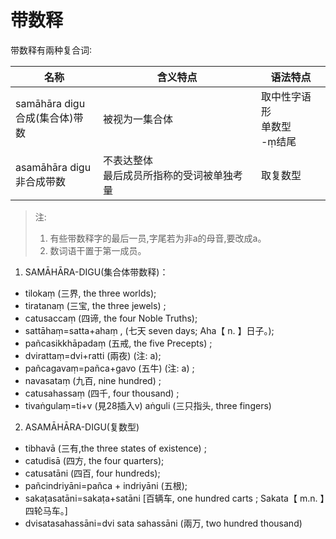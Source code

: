 # 带数释
带数释有兩种复合词∶

|名称|含义特点|语法特点|
|-|-|-|
|samāhāra digu<br>合成(集合体)带数|被视为一集合体|取中性字语形<br>单数型<br>-ṃ结尾|
|asamāhāra digu<br>非合成带数|不表达整体<br>最后成员所指称的受词被单独考量|取复数型|
>注:
>1. 有些带数释字的最后一员,字尾若为非a的母音,要改成a。
>2. 数词语干置于第一成员。

1. SAMĀHĀRA-DIGU(集合体带数释)：
 - tilokaṃ (三界, the three worlds); 
 - tiratanaṃ (三宝, the three jewels) ;
 - catusaccaṃ (四谛, the four Noble Truths);
 - sattāhaṃ=satta+ahaṃ , (七天 seven days; Aha【 n. 】日子。); 
 - pañcasikkhāpadaṃ (五戒, the five Precepts) ; 
 - dvirattaṃ=dvi+ratti (兩夜) (注: a); 
 - pañcagavaṃ=pañca+gavo (五牛) (注: a) ; 
 - navasataṃ (九百, nine hundred) ; 
 - catusahassaṃ (四千, four thousand) ;
 - tivaṅgulaṃ=ti+v (見28插入v) aṅguli (三只指头, three fingers) 
 
2. ASAMĀHĀRA-DIGU(复数型)
 - tibhavā (三有,the three states of existence) ; 
 - catudisā (四方, the four quarters);
 - catusatāni (四百, four hundreds); 
 - pañcindriyāni=pañca + indriyāni (五根); 
 - sakaṭasatāni=sakaṭa+satāni [百辆车, one hundred carts ; Sakata【 m.n. 】四轮马车。] 
 - dvisatasahassāni=dvi sata sahassāni (兩万, two hundred thousand) 

